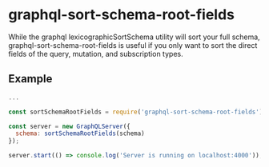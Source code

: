 # graphql-sort-schema-root-fields
While the graphql lexicographicSortSchema utility will sort your full schema, graphql-sort-schema-root-fields is useful if you only want to sort the direct fields of the query, mutation, and subscription types.
## Example
```js
...

const sortSchemaRootFields = require('graphql-sort-schema-root-fields');

const server = new GraphQLServer({
  schema: sortSchemaRootFields(schema)
});

server.start(() => console.log('Server is running on localhost:4000'));

```

